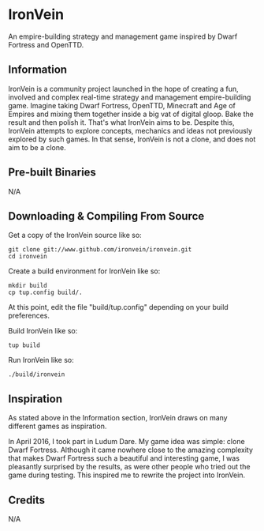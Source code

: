 # IronVein

An empire-building strategy and management game inspired by Dwarf Fortress and OpenTTD.

## Information

IronVein is a community project launched in the hope of creating a fun, involved and complex real-time strategy and management empire-building game. Imagine taking Dwarf Fortress, OpenTTD, Minecraft and Age of Empires and mixing them together inside a big vat of digital gloop. Bake the result and then polish it. That's what IronVein aims to be. Despite this, IronVein attempts to explore concepts, mechanics and ideas not previously explored by such games. In that sense, IronVein is not a clone, and does not aim to be a clone.

## Pre-built Binaries

N/A

## Downloading & Compiling From Source

Get a copy of the IronVein source like so:

```
git clone git://www.github.com/ironvein/ironvein.git
cd ironvein
```

Create a build environment for IronVein like so:

```
mkdir build
cp tup.config build/.
```

At this point, edit the file "build/tup.config" depending on your build preferences.

Build IronVein like so:

```
tup build
```

Run IronVein like so:

```
./build/ironvein
```

## Inspiration

As stated above in the Information section, IronVein draws on many different games as inspiration.

In April 2016, I took part in Ludum Dare. My game idea was simple: clone Dwarf Fortress. Although it came nowhere close to the amazing complexity that makes Dwarf Fortress such a beautiful and interesting game, I was pleasantly surprised by the results, as were other people who tried out the game during testing. This inspired me to rewrite the project into IronVein.

## Credits

N/A
